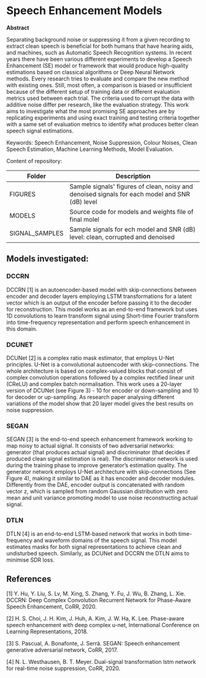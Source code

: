 # Speech Enhancement Models

**Abstract**

Separating background noise or suppressing it from a given recording to extract clean speech is beneficial for both humans that have hearing aids, and machines, such as Automatic Speech Recognition systems. In recent years there have been various different experiments to develop a Speech Enhancement (SE) model or framework that would produce high-quality estimations based on classical algorithms or Deep Neural Network methods. Every research tries to evaluate and compare the new method with existing ones. Still, most often, a comparison is biased or insufficient because of the different setup of training data or different evaluation metrics used between each trial. The criteria used to corrupt the data with additive noise differ per research, like the evaluation strategy. This work aims to investigate what the most promising SE approaches are by replicating experiments and using exact training and testing criteria together with a same set of evaluation metrics to identify what produces better clean speech signal estimations.

Keywords: Speech Enhancement, Noise Suppression, Colour Noises, Clean Speech Estimation, Machine Learning Methods, Model Evaluation.

Content of repository:

| Folder | Description |
| ------ |------------ |
| FIGURES | Sample signals' figures of clean, noisy and denoised signals for each model and SNR (dB) level |
| MODELS | Source code for models and weights file of final molel|
| SIGNAL_SAMPLES | Sample signals for ech model and SNR (dB) level: clean, corrupted and denoised |

## Models investigated:
### DCCRN

DCCRN [1] is an autoencoder-based model with skip-connections between encoder and decoder layers employing LSTM transformations for a latent vector which is an output of the encoder before passing it to the decoder for reconstruction. This model works as an end-to-end framework but uses 1D convolutions to learn transform signal using Short-time Fourier transform into time-frequency representation and perform speech enhancement in this domain.

### DCUNET

DCUNet [2] is a complex ratio mask estimator, that employs U-Net principles. U-Net is a convolutional autoencoder with skip-connections. The whole architecture is based on complex-valued blocks that consist of complex convolution operations followed by a complex rectified linear unit (CReLU) and complex batch normalisation. This work uses a 20-layer version of DCUNet (see Figure 3) - 10 for encoder or down-sampling and 10 for decoder or up-sampling. As research paper analysing different variations of the model show that 20 layer model gives the best results on noise suppression.

### SEGAN

SEGAN [3] is the end-to-end speech enhancement framework working to map noisy to actual signal. It consists of two adversarial networks: generator (that produces actual signal) and discriminator (that decides if produced clean signal estimation is real). The discriminator network is used during the training phase to improve generator’s estimation quality. The generator network employs U-Net architecture with skip-connections (See Figure 4), making it similar to DAE as it has encoder and decoder modules. Differently from the DAE, encoder output is concatenated with random vector z, which is sampled from random Gaussian distribution with zero mean and unit variance promoting
model to use noise reconstructing actual signal.

### DTLN

DTLN [4] is an end-to-end LSTM-based network that works in both time-frequency and waveform
domains of the speech signal. This model estimates masks for both signal representations to achieve
clean and undisturbed speech. Similarly, as DCUNet and DCCRN the DTLN aims to minimise SDR
loss.

## References

[1] Y. Hu, Y. Liu, S. Lv, M. Xing, S. Zhang, Y. Fu, J. Wu, B. Zhang, L. Xie. DCCRN: Deep Complex Convolution Recurrent Network for Phase-Aware Speech Enhancement, CoRR, 2020.

[2] H. S. Choi, J. H. Kim, J. Huh, A. Kim, J. W. Ha, K. Lee. Phase-aware speech enhancement with deep complex u-net, International Conference on Learning Representations, 2018.

[3] S. Pascual, A. Bonafonte, J. Serrà. SEGAN: Speech enhancement generative adversarial network, CoRR, 2017.

[4] N. L. Westhausen, B. T. Meyer. Dual-signal transformation lstm network for real-time noise suppression, CoRR, 2020.